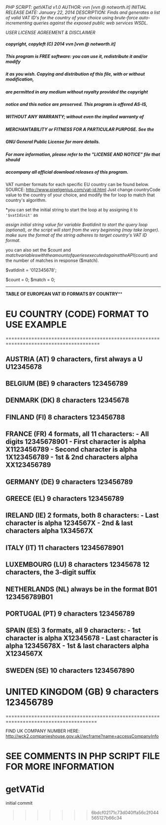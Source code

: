 *PHP SCRIPT: getVATid v1.0*
*AUTHOR: vvn [vvn @ notworth.it]*
*INITIAL RELEASE DATE: January 22, 2014*
*DESCRIPTION: Finds and generates a list of valid VAT ID's for the country of your choice using brute-force auto-incrementing queries against the exposed public web services WSDL.*

*USER LICENSE AGREEMENT & DISCLAIMER*
##### copyright, copyleft (C) 2014  vvn [vvn @ notworth.it]
#####
##### This program is FREE software: you can use it, redistribute it and/or modify
##### it as you wish. Copying and distribution of this file, with or without modification,
##### are permitted in any medium without royalty provided the copyright
##### notice and this notice are preserved. This program is offered AS-IS,
##### WITHOUT ANY WARRANTY; without even the implied warranty of
##### MERCHANTABILITY or FITNESS FOR A PARTICULAR PURPOSE.  See the
##### GNU General Public License for more details.
#####
##### For more information, please refer to the "LICENSE AND NOTICE" file that should
##### accompany all official download releases of this program.

VAT number formats for each specific EU country can be found below.
SOURCE: http://www.pixelgenius.com/vat-id.html
Just change countryCode value to the country of your choice,
and modify the for loop to match that country's algorithm.

*you can set the initial string to start the loop at by assigning it
to `'$vatIdinit'` as

*assign initial string value for variable $vatIdinit to start the query loop (optional), or the script will start from the very beginning (may take longer). make sure the format of the string adheres to target country's VAT ID format.*

you can also set the $count and $match variables with the amount of queries executed against the API ($count) and the number of matches in response ($match).

$vatIdinit = '012345678';

$count = 0;
$match = 0;

---------------------------------------------------------------------------------------
************TABLE OF EUROPEAN VAT ID FORMATS BY COUNTRY**************

EU COUNTRY (CODE)    FORMAT TO USE 	                          EXAMPLE
=======================================================================================
=======================================================================================

AUSTRIA (AT)              9 characters, first always a U 	U12345678
--------------------------------------------------------------------------------------
BELGIUM (BE)              9 characters 	                          123456789
--------------------------------------------------------------------------------------
DENMARK (DK)              8 characters 	                          12345678
--------------------------------------------------------------------------------------
FINLAND (FI)              8 characters 	                          123456788
--------------------------------------------------------------------------------------
FRANCE (FR)               4 formats, all 11 characters:
                          - All digits                                        12345678901
                          - First character is alpha                          X1123456789
                          - Second character is alpha                         1X123456789
                          - 1st & 2nd characters alpha                        XX123456789
--------------------------------------------------------------------------------------
GERMANY (DE)   	9 characters 	                          123456789
--------------------------------------------------------------------------------------
GREECE (EL)    	9 characters                     	123456789
--------------------------------------------------------------------------------------
IRELAND (IE) 	2 formats, both 8 characters:
                          - Last character is alpha                           1234567X
                          - 2nd & last characters alpha 	1X34567X
--------------------------------------------------------------------------------------
ITALY (IT) 	11 characters 	                          12345678901
--------------------------------------------------------------------------------------
LUXEMBOURG (LU) 	8 characters 	                          12345678
                	12 characters, the 3-digit suffix
--------------------------------------------------------------------------------------
NETHERLANDS (NL)          always be in the format B01                         123456789B01
--------------------------------------------------------------------------------------
PORTUGAL (PT) 	9 characters 	                          123456789
--------------------------------------------------------------------------------------
SPAIN (ES)        	3 formats, all 9 characters:
                          - 1st character is alpha                            X12345678
                          - Last character is alpha                           12345678X
                          - 1st & last characters alpha 	X1234567X
--------------------------------------------------------------------------------------
SWEDEN (SE)               10 characters                                       1234567890
--------------------------------------------------------------------------------------
UNITED KINGDOM (GB)       9 characters                     	123456789
======================================================================================
======================================================================================

FIND UK COMPANY NUMBER HERE:
http://wck2.companieshouse.gov.uk//wcframe?name=accessCompanyInfo

**SEE COMMENTS IN PHP SCRIPT FILE FOR MORE INFORMATION**
=======
getVATid
========

initial commit
>>>>>>> 6bdcf02171c73d040ffa56c2f044565127b66c34
